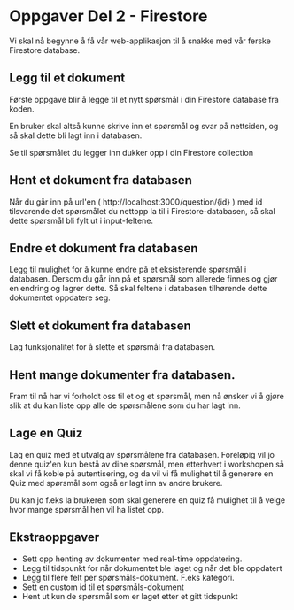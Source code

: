 # Oppgaver Del 2 - Firestore

Vi skal nå begynne å få vår web-applikasjon til å snakke med vår ferske Firestore database.

## Legg til et dokument

Første oppgave blir å legge til et nytt spørsmål i din Firestore database fra koden.

En bruker skal altså kunne skrive inn et spørsmål og svar på nettsiden, og så skal dette bli lagt inn i databasen.

Se til spørsmålet du legger inn dukker opp i din Firestore collection

## Hent et dokument fra databasen

Når du går inn på url'en ( http://localhost:3000/question/{id} ) med id tilsvarende det spørsmålet du nettopp la til i Firestore-databasen, så skal dette spørsmål bli fylt ut i input-feltene.

## Endre et dokument fra databasen

Legg til mulighet for å kunne endre på et eksisterende spørsmål i databasen. Dersom du går inn på et spørsmål som allerede finnes og gjør en endring og lagrer dette. Så skal feltene i databasen tilhørende dette dokumentet oppdatere seg.

## Slett et dokument fra databasen

Lag funksjonalitet for å slette et spørsmål fra databasen.

## Hent mange dokumenter fra databasen.

Fram til nå har vi forholdt oss til et og et spørsmål, men nå ønsker vi å gjøre slik at du kan liste opp alle de spørsmålene som du har lagt inn.

## Lage en Quiz

Lag en quiz med et utvalg av spørsmålene fra databasen. Foreløpig vil jo denne quiz'en kun bestå av dine spørsmål, men etterhvert i workshopen så skal vi få koble på autentisering, og da vil vi få mulighet til å generere en Quiz med spørsmål som også er lagt inn av andre brukere.

Du kan jo f.eks la brukeren som skal generere en quiz få mulighet til å velge hvor mange spørsmål hen vil ha listet opp.

## Ekstraoppgaver

- Sett opp henting av dokumenter med real-time oppdatering.
- Legg til tidspunkt for når dokumentet ble laget og når det ble oppdatert
- Legg til flere felt per spørsmåls-dokument. F.eks kategori.
- Sett en custom id til et spørsmåls-dokument
- Hent ut kun de spørsmål som er laget etter et gitt tidspunkt
